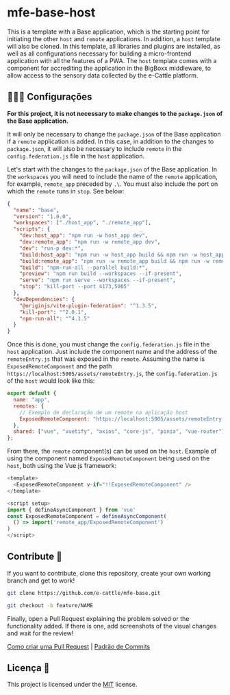 # mfe-base-host

This is a template with a Base application, which is the starting point for initiating the other `host` and `remote` applications. In addition, a `host` template will also be cloned. In this template, all libraries and plugins are installed, as well as all configurations necessary for building a micro-frontend application with all the features of a PWA. The `host` template comes with a component for accrediting the application in the BigBoxx middleware, to allow access to the sensory data collected by the e-Cattle platform.

## 👩🏿‍💻 Configurações

**For this project, it is not necessary to make changes to the `package.json` of the Base application.**

It will only be necessary to change the `package.json` of the Base application if a `remote` application is added. In this case, in addition to the changes to `package.json`, it will also be necessary to include `remote` in the `config.federation.js` file in the `host` application.

Let's start with the changes to the `package.json` of the Base application. In the `workspaces` you will need to include the name of the `remote` application, for example, `remote_app` preceded by `.\`. You must also include the port on which the `remote` runs in `stop`. See below:

```json
{
  "name": "base",
  "version": "1.0.0",
  "workspaces": ["./host_app", "./remote_app"],
  "scripts": {
    "dev:host_app": "npm run -w host_app dev",
    "dev:remote_app": "npm run -w remote_app dev",
    "dev": "run-p dev:*",
    "build:host_app": "npm run -w host_app build && npm run -w host_app preview",
    "build:remote_app": "npm run -w remote_app build && npm run -w remote_app preview",
    "build": "npm-run-all --parallel build:*",
    "preview": "npm run build --workspaces --if-present",
    "serve": "npm run serve --workspaces --if-present",
    "stop": "kill-port --port 4173,5005"
  },
  "devDependencies": {
    "@originjs/vite-plugin-federation": "^1.3.5",
    "kill-port": "^2.0.1",
    "npm-run-all": "^4.1.5"
  }
}
```

Once this is done, you must change the `config.federation.js` file in the `host` application. Just include the component name and the address of the `remoteEntry.js` that was exposed in the `remote`. Assuming the name is `ExposedRemoteComponent` and the path `https://localhost:5005/assets/remoteEntry.js`, the `config.federation.js` of the `host` would look like this:

```javascript
export default {
  name: "app",
  remotes: {
    // Exemplo de declaração de um remote na aplicação host
    ExposedRemoteComponent: "https://localhost:5005/assets/remoteEntry.js",
  },
  shared: ["vue", "vuetify", "axios", "core-js", "pinia", "vue-router"],
};
```

From there, the `remote` component(s) can be used on the `host`. Example of using the component named `ExposedRemoteComponent` being used on the `host`, both using the Vue.js framework:

```javascript
<template>
  <ExposedRemoteComponent v-if="!!ExposedRemoteComponent" />
</template>

<script setup>
import { defineAsyncComponent } from 'vue'
const ExposedRemoteComponent = defineAsyncComponent(
  () => import('remote_app/ExposedRemoteComponent')
)
</script>
```

## Contribute 🚀

If you want to contribute, clone this repository, create your own working branch and get to work!

```bash
git clone https://github.com/e-cattle/mfe-base.git
```

```bash
git checkout -b feature/NAME
```

Finally, open a Pull Request explaining the problem solved or the functionality added. If there is one, add screenshots of the visual changes and wait for the review!

[Como criar uma Pull Request](https://www.atlassian.com/br/git/tutorials/making-a-pull-request) |
[Padrão de Commits](https://gist.github.com/joshbuchea/6f47e86d2510bce28f8e7f42ae84c716)

## Licença 📃

This project is licensed under the [MIT](./../LICENSE) license.
